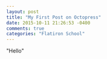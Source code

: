 ```yaml
---
layout: post
title: "My First Post on Octopress"
date: 2015-10-11 21:26:53 -0400
comments: true
categories: "Flatiron School"
---
```


"Hello"
